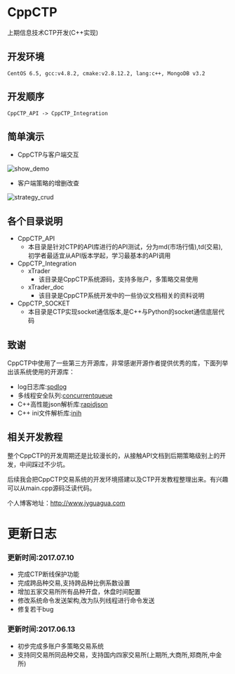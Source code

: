 CppCTP
=========
上期信息技术CTP开发(C++实现)

开发环境
--------

    CentOS 6.5, gcc:v4.8.2, cmake:v2.8.12.2, lang:c++, MongoDB v3.2

开发顺序
--------

    CppCTP_API -> CppCTP_Integration

## 简单演示
* CppCTP与客户端交互

![show_demo](https://user-images.githubusercontent.com/3973297/27087027-80820c0e-5086-11e7-9cf6-0a13a6b0f037.gif)

* 客户端策略的增删改查

![strategy_crud](https://user-images.githubusercontent.com/3973297/27087656-2b05649a-5088-11e7-8a14-58dfc80cdd01.gif)
## 各个目录说明
* CppCTP_API
  * 本目录是针对CTP的API库进行的API测试，分为md(市场行情),td(交易),初学者最适宜从API版本学起，学习最基本的API调用
* CppCTP_Integration
  * xTrader
    * 该目录是CppCTP系统源码，支持多账户，多策略交易使用
  * xTrader_doc
    * 该目录是CppCTP系统开发中的一些协议文档相关的资料说明
* CppCTP_SOCKET
  * 本目录是CTP实现socket通信版本,是C++与Python的socket通信底层代码

## 致谢
CppCTP中使用了一些第三方开源库，非常感谢开源作者提供优秀的库，下面列举出该系统使用的开源库：
* log日志库:[spdlog](https://github.com/gabime/spdlog)
* 多线程安全队列:[concurrentqueue](https://github.com/cameron314/concurrentqueue)
* C++高性能json解析库:[rapidjson](https://github.com/miloyip/rapidjson)
* C++ ini文件解析库:[inih](https://github.com/jtilly/inih)

## 相关开发教程
整个CppCTP的开发周期还是比较漫长的，从接触API文档到后期策略级别上的开发，中间踩过不少坑。

后续我会把CppCTP交易系统的开发环境搭建以及CTP开发教程整理出来。有兴趣可以从main.cpp源码泛读代码。

个人博客地址：http://www.jyguagua.com

更新日志
===

### 更新时间:2017.07.10
* 完成CTP断线保护功能
* 完成跨品种交易,支持跨品种比例系数设置
* 增加五家交易所所有品种开盘，休盘时间配置
* 修改系统命令发送架构,改为队列线程进行命令发送
* 修复若干bug

### 更新时间:2017.06.13
* 初步完成多账户多策略交易系统
* 支持同交易所同品种交易，支持国内四家交易所(上期所,大商所,郑商所,中金所)
